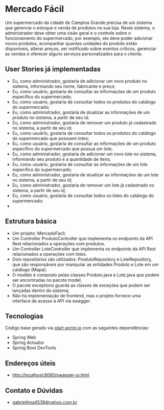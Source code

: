 # Mercado Fácil
 
Um supermercado da cidade de Campina Grande precisa de um sistema que gerencie o estoque e venda de produtos na sua loja. Neste sistema, o administrador deve obter uma visão geral e o controle sobre o funcionamento do supermercado, por exemplo, ele deve poder adicionar novos produtos, acompanhar quantas unidades do produto estão disponíveis, alterar preços, ser notificado sobre eventos críticos, gerenciar as vendas e oferecer alguns serviços personalizados para o cliente.

## User Stories já implementadas

- Eu, como administrador, gostaria de adicionar um novo produto no sistema, informando seu nome, fabricante e preço;
- Eu, como usuário, gostaria de consultar as informações de um produto específico do supermercado;
- Eu, como usuário, gostaria de consultar todos os produtos do catálogo do supermercado;
- Eu, como administrador, gostaria de atualizar as informações de um produto no sistema, a partir de seu id;
- Eu, como administrador, gostaria de remover um produto já cadastrado no sistema, a partir de seu id;
- Eu, como usuário, gostaria de consultar todos os produtos do catálogo do supermercado que possuem lotes;
- Eu, como usuário, gostaria de consultar as informações de um produto específico do supermercado que possua um lote;
- Eu, como administrador, gostaria de adicionar um novo lote no sistema, informando seu produto e a quantidade de itens;
- Eu, como usuário, gostaria de consultar as informações de um lote específico do supermercado;
- Eu, como administrador, gostaria de atualizar as informações de um lote no sistema, a partir de seu id;
- Eu, como administrador, gostaria de remover um lote já cadastrado no sistema, a partir de seu id;
- Eu, como usuário, gostaria de consultar todos os lotes do catálogo do supermercado;
- 
## Estrutura básica

- Um projeto: MercadoFacil;
- Um Controller ProdutoController que implementa os endpoints da API Rest relacionados a operações com produtos.
- Um Controller LoteController que implementa os endpoints da API Rest relacionados a operações com lotes.
- Dois repositórios são utilizados: ProdutoRepository e LoteRepository, que são responsáveis por manipular as entidades Produto e Lote em um catálogo (Mapa);
- O modelo é composto pelas classes Produto.java e Lote.java que podem ser encontradas no pacote model;
- O pacote exceptions guarda as classes de exceções que podem ser lançadas dentro do sistema;
- Não há implementação de frontend, mas o projeto fornece uma interface de acesso à API via swagger.

## Tecnologias
Código base gerado via [start.sprint.io](https://start.spring.io/#!type=maven-project&language=java&platformVersion=2.3.3.RELEASE&packaging=jar&jvmVersion=1.8&groupId=com.example&artifactId=EstoqueFacil&name=EstoqueFacil&description=Projeto%20Estoque%20Facil&packageName=com.example.EstoqueFacil&dependencies=web,actuator,devtools,data-jpa,h2) com as seguintes dependências:  

- Spring Web
- Spring Actuator
- Spring Boot DevTools

## Endereços úteis

- [http://localhost:8080/swagger-ui.html](http://localhost:8080/swagger-ui.html)

## Contato e Dúvidas

- gabriellima4539@yahoo.com.br
